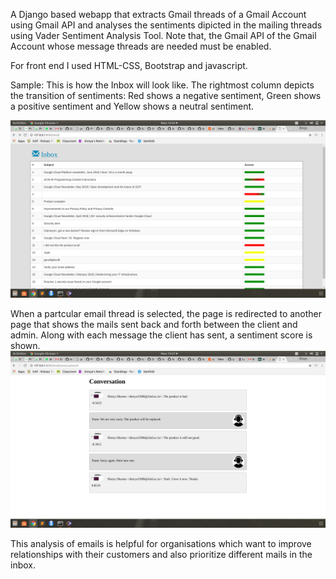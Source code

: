 A Django based webapp that extracts Gmail threads of a Gmail Account using Gmail API and analyses the sentiments dipicted in the mailing threads using Vader Sentiment Analysis Tool. Note that, the Gmail API of the Gmail Account whose message threads are needed must be enabled.


For front end I used HTML-CSS, Bootstrap and javascript.

Sample: 
This is how the Inbox will look like. The rightmost column depicts the transition of sentiments: Red shows a negative sentiment, Green shows a positive sentiment and Yellow shows a neutral sentiment.

![alt text](images/Inbox.png)

When a partcular email thread is selected, the page is redirected to another page that shows the mails sent back and forth between the client and admin. Along with each message the client has sent, a sentiment score is shown. 
![alt_text](images/Thread.png)

This analysis of emails is helpful for organisations which want to improve relationships with their customers and also prioritize different mails in the inbox. 

